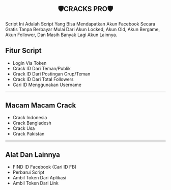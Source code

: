 <h2 align="center">🛡CRACKS PRO🛡</h2>
Script Ini Adalah Script Yang Bisa Mendapatkan Akun Facebook Secara Gratis Tanpa Berbayar Mulai Dari Akun Locked, Akun Old, Akun Bergame, Akun Follower, Dan Masih Banyak Lagi Akun Lainnya. 

## Fitur Script 
- Login Via Token
- Crack ID Dari Teman/Publik
- Crack ID Dari Postingan Grup/Teman
- Crack ID Dari Total Followers
- Cari ID Menggunakan Username

<hr/>

## Macam Macam Crack
- Crack Indonesia 
- Crack Bangladesh 
- Crack Usa 
- Crack Pakistan 

<hr/>

## Alat Dan Lainnya 
- FIND ID Facebook (Cari ID FB) 
- Perbarui Script
- Ambil Token Dari Aplikasi 
- Ambil Token Dari Link
